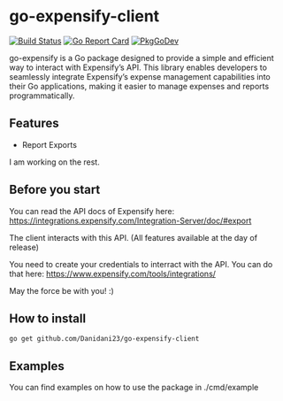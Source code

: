 # go-expensify-client

[![Build Status](https://github.com/Danidani23/go-expensify-client/actions/workflows/go.yml/badge.svg)](https://github.com/Danidani23/go-expensify-client/actions)
[![Go Report Card](https://goreportcard.com/badge/github.com/Danidani23/go-expensify-client)](https://goreportcard.com/report/github.com/Danidani23/go-expensify-client)
[![PkgGoDev](https://pkg.go.dev/badge/github.com/Danidani23/go-expensify-client)](https://pkg.go.dev/github.com/Danidani23/go-expensify-client)

go-expensify is a Go package designed to provide a simple and efficient way to interact with Expensify’s API. This library enables developers to seamlessly integrate Expensify’s expense management capabilities into their Go applications, making it easier to manage expenses and reports programmatically.

## Features

- Report Exports

I am working on the rest.


## Before you start

You can read the API docs of Expensify here:
https://integrations.expensify.com/Integration-Server/doc/#export

The client interacts with this API. (All features available at the day of release)

You need to create your credentials to interract with the API. You can do that here:
https://www.expensify.com/tools/integrations/

May the force be with you! :)

## How to install

```go get github.com/Danidani23/go-expensify-client```

## Examples

You can find examples on how to use the package in ./cmd/example
